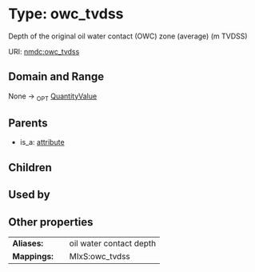 
# Type: owc_tvdss


Depth of the original oil water contact (OWC) zone (average) (m TVDSS)

URI: [nmdc:owc_tvdss](https://microbiomedata/meta/owc_tvdss)


## Domain and Range

None ->  <sub>OPT</sub> [QuantityValue](QuantityValue.md)

## Parents

 *  is_a: [attribute](attribute.md)

## Children


## Used by


## Other properties

|  |  |  |
| --- | --- | --- |
| **Aliases:** | | oil water contact depth |
| **Mappings:** | | MIxS:owc_tvdss |


